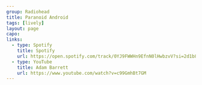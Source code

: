 ```yaml
---
group: Radiohead
title: Paranoid Android
tags: [lively]
layout: page
capo: 
links: 
  - type: Spotify
    title: Spotify
    url: https://open.spotify.com/track/0YJ9FWWHn9EfnN0lHwbzvV?si=2d1b8ea1ba5246a3
  - type: YouTube
    title: Adam Barrett
    url: https://www.youtube.com/watch?v=c99GmhBt7GM
---
```


